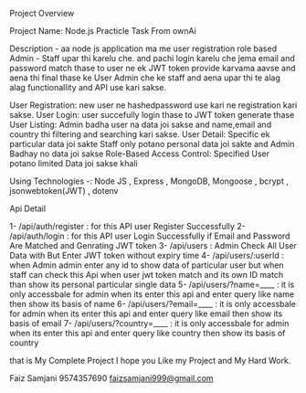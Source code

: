Project Overview

Project Name: Node.js Practicle Task From ownAi

Description - aa node js application ma me user registration role based Admin - Staff upar thi karelu che. and pachi login karelu che jema email and password match thase to user ne ek JWT token provide karvama aavse and aena thi final thase ke User Admin che ke staff and aena upar thi te alag alag functionallity and API use kari sakse.

User Registration: new user ne hashedpassword use kari ne registration kari sakse.
User Login: user succefully login thase to JWT token generate thase
User Listing: Admin badha user na data joi sakse and name,email and country thi filtering and searching kari sakse.
User Detail: Specific ek particular data joi sakte Staff only potano personal data joi sakte and Admin Badhay no data joi sakse
Role-Based Access Control: Specified User potano limited Data joi sakse khali

Using Technologies -:
Node JS , Express , MongoDB, Mongoose , bcrypt , jsonwebtoken(JWT) , dotenv

Api Detail 

1- /api/auth/register : for this API user Register Successfully
2- /api/auth/login : for this API user Login Successfully if Email and Password Are Matched and Genrating JWT token
3- /api/users : Admin Check All User Data with But Enter JWT token without expiry time 
4- /api/users/:userId : when Admin admin enter any id to show data of particular user but when staff can check this Api when user jwt token match and its own ID match than show its personal particular single data
5- /api/users/?name=____ : it is only accessbale for admin when its enter this api and enter query like name then show its basis of name
6- /api/users/?email=____ : it is only accessbale for admin when its enter this api and enter query like email then show its basis of email
7- /api/users/?country=____ : it is only accessbale for admin when its enter this api and enter query like country then show its basis of country

that is My Complete Project 
I hope you Like my Project and My Hard Work.

Faiz Samjani
9574357690
faizsamjani999@gmail.com

